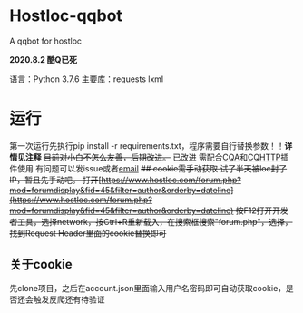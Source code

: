 # Hostloc-qqbot
A qqbot for hostloc



**2020.8.2 酷Q已死** 


语言：Python 3.7.6
主要库：requests lxml

# 运行
第一次运行先执行pip install -r requirements.txt，程序需要自行替换参数！！**详情见注释** ~~目前对小白不怎么友善，后期改进。~~ 已改进
需配合[CQA](https://cqp.cc/)和[CQHTTP](https://cqhttp.cc/docs/4.15/)插件使用
有问题可以发issue或者[email](mailto:lemoon@lemoon.ml)
~~## cookie需手动获取
试了半天被loc封了IP，暂且先手动吧。
打开[https://www.hostloc.com/forum.php?mod=forumdisplay&fid=45&filter=author&orderby=dateline](https://www.hostloc.com/forum.php?mod=forumdisplay&fid=45&filter=author&orderby=dateline)
按F12打开开发者工具，选择network，按Ctrl+R重新载入，在搜索框搜索"forum.php"，选择，找到Request Header里面的cookie替换即可~~
## 关于cookie
先clone项目，之后在account.json里面输入用户名密码即可自动获取cookie，是否还会触发反爬还有待验证
